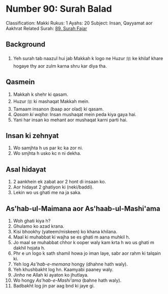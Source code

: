 # Number 90: Surah Balad

Classification: Makki
Rukus: 1
Ayahs: 20
Subject: Insan, Qayyamat aor Aakhrat
Related Surah: [89. Surah Fajar](./89_Surah_Fajar.md)

## Background

1. Yeh surah tab naazul hui jab Makkah k logo ne Huzur ﷺ ke khilaf khare hogaye thy aor zulm karna shru kar diya tha.

## Qasmein

1. Makkah k shehr ki qasam.
2. Huzur ﷺ ki mashaqat Makkah mein.
3. Tamaam insanon (baap aor olad) ki qasam.
4. *Qasam ki wajha*: Insan mushaqat mein peda kiya gaya hai.
5. Yani har insan ko mehant aor mushaqat karni parti hai.

## Insan ki zehnyat

1. Wo samjhta h us par kc ka zor ni.
2. Wo smjhta h usko kc n ni dekha.

## Asal hidayat

1. 2 aankhein ek zabat aor 2 hont di insaan ko.
2. Aor hidayat 2 ghatiyon ki (neki/baddi).
3. Lekin wo us ghati me na ja saka.

## As'hab-ul-Maimana aor As'haab-ul-Mashi'ama

1. Woh ghati kiya h?
2. Ghulamo ko azad krana.
3. Kisi bhookhy (yateem/miskeen) ko khana khilana.
4. Maal ki muhabbat ki wajha se es ghati m aana muhkil h.
5. Jo maal se muhabbat chhor k ooper waly kam krta h wo us ghati m dakhil hojata h.
6. Phr e un logo k sath shamil howa jo iman laye, sabr aor rahm ki talqain ki.
7. Yeh log *As'hab-e-memana* hongy (dhahne hath waly).
8. Yeh khushbakht log hn. Kaamyabi paaney waly.
9. Jinho ne Allah ki ayaton ko jhutlaya.
10. Wo hongy *As'hab-e-Mashi'ama* (bahne hath waly).
11. Badbakht log jin par aag bnd ki jaye gi.
